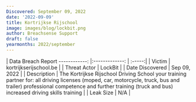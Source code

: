 ```yaml
---
Discovered: September 09, 2022
date: '2022-09-09'
title: Kortrijkse Rijschool
image: images/blog/lockbit.png
author: Breachsense Support
draft: false
yearmonths: 2022/september
---
```



| Data Breach Report
------------:     |:-------------:    | :-----:|
| Victim      | kortrijkserijschool.be      | 
| Threat Actor      | LockBit      | 
| Date Discovered      | Sep 09, 2022      | 
| Description      | The Kortrijkse Rijschool Driving School your training partner for: all driving licenses (moped, car, motorcycle, truck, bus and trailer) professional competence and further training (truck and bus) increased driving skills training      | 
| Leak Size      | N/A      | 

